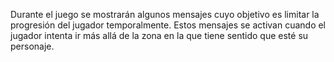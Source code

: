 Durante el juego se mostrarán algunos mensajes cuyo objetivo es limitar la progresión del jugador temporalmente. Estos mensajes se activan cuando el jugador intenta ir más allá de la zona en la que tiene sentido que esté su personaje.
